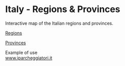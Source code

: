 # Italy - Regions & Provinces
Interactive map of the Italian regions and provinces.

<a href="http://www.iparcheggiatori.it/italia/regioni.html" target="_blank" title="Interactive map of the Italian regions.">Regions</a>

<a href="http://www.iparcheggiatori.it/italia/province.html" target="_blank" title="Interactive map of the Italian provinces.">Provinces</a>

Example of use <br>
<a href="http://www.iparcheggiatori.it" target="_blank" title="Segnala e Scova i Parcheggiatori Abusivi in tutta Italia.">www.iparcheggiatori.it</a>



